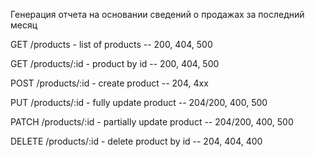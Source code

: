 Генерация отчета на основании сведений о продажах за последний месяц


GET /products - list of products -- 200, 404, 500


GET /products/:id - product by id -- 200, 404, 500


POST /products/:id - create product -- 204, 4xx


PUT /products/:id - fully update product -- 204/200, 400, 500


PATCH /products/:id - partially update product -- 204/200, 400, 500


DELETE /products/:id - delete product by id -- 204, 404, 400

